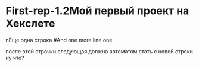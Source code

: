 # First-rep-1.2Мой первый проект на Хекслете
nЕще одна строка
#And one more line
one

после этой строчки следующая должна автоматом стать с новой строки
ну что?
